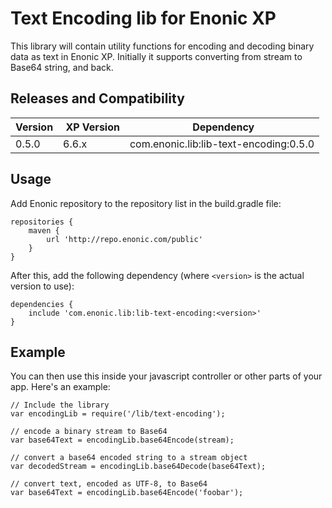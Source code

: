 # Text Encoding lib for Enonic XP


This library will contain utility functions for encoding and decoding binary data as text in Enonic XP. 
Initially it supports converting from stream to Base64 string, and back. 


## Releases and Compatibility
| Version | XP Version | Dependency                   |
|---------|------------|------------------------------|
| 0.5.0   | 6.6.x      | com.enonic.lib:lib-text-encoding:0.5.0 |


## Usage

Add Enonic repository to the repository list in the build.gradle file:

    repositories {
        maven {
            url 'http://repo.enonic.com/public'
        }
    }

After this, add the following dependency (where ``<version>`` is the actual version to use):

    dependencies {
        include 'com.enonic.lib:lib-text-encoding:<version>'
    }


## Example

You can then use this inside your javascript controller or other parts of your app. Here's an example:

    // Include the library
    var encodingLib = require('/lib/text-encoding');

    // encode a binary stream to Base64
    var base64Text = encodingLib.base64Encode(stream);
    
    // convert a base64 encoded string to a stream object
    var decodedStream = encodingLib.base64Decode(base64Text);

    // convert text, encoded as UTF-8, to Base64
    var base64Text = encodingLib.base64Encode('foobar');

